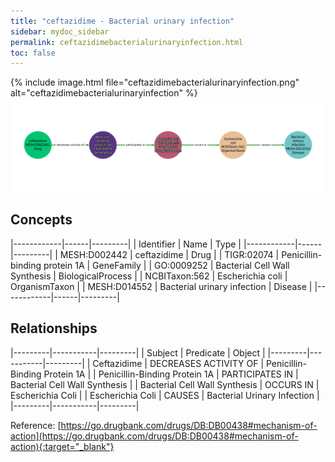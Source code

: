 ```yaml
---
title: "ceftazidime - Bacterial urinary infection"
sidebar: mydoc_sidebar
permalink: ceftazidimebacterialurinaryinfection.html
toc: false 
---
```


{% include image.html file="ceftazidimebacterialurinaryinfection.png" alt="ceftazidimebacterialurinaryinfection" %}![Path Visualization](/images/ceftazidimebacterialurinaryinfection.png)

## Concepts

|------------|------|---------|
| Identifier | Name | Type    |
|------------|------|---------|
| MESH:D002442 | ceftazidime | Drug |
| TIGR:02074 | Penicillin-binding protein 1A | GeneFamily |
| GO:0009252 | Bacterial Cell Wall Synthesis | BiologicalProcess |
| NCBITaxon:562 | Escherichia coli | OrganismTaxon |
| MESH:D014552 | Bacterial urinary infection | Disease |
|------------|------|---------|

## Relationships

|---------|-----------|---------|
| Subject | Predicate | Object  |
|---------|-----------|---------|
| Ceftazidime | DECREASES ACTIVITY OF | Penicillin-Binding Protein 1A |
| Penicillin-Binding Protein 1A | PARTICIPATES IN | Bacterial Cell Wall Synthesis |
| Bacterial Cell Wall Synthesis | OCCURS IN | Escherichia Coli |
| Escherichia Coli | CAUSES | Bacterial Urinary Infection |
|---------|-----------|---------|

Reference: [https://go.drugbank.com/drugs/DB:DB00438#mechanism-of-action](https://go.drugbank.com/drugs/DB:DB00438#mechanism-of-action){:target="_blank"}